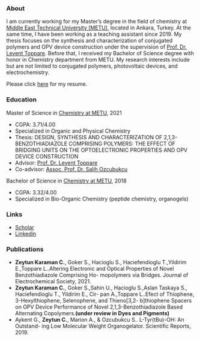 ### About
I am currently working for my Master’s degree in the field of chemistry at [Middle East Technical University (METU)](https://www.metu.edu.tr/), located in Ankara, Turkey. At the same time, I have been working as a teaching assistant since 2019. My thesis focuses on the synthesis and characterization of conjugated polymers and OPV device construction under the supervision of [Prof. Dr. Levent Toppare](https://www.topparegroup.org/prof-dr-levent-toppare). Before that, I received my Bachelor of Science degree with honor in Chemistry department from METU. My research interests include but are not limited to conjugated polymers, photovoltaic devices, and electrochemistry. 

Please click [here](./Cansu_Zeytun_Karaman_CV.pdf) for my resume.

### Education
Master of Science in [Chemistry at METU](http://chem.metu.edu.tr/), 2021
- CGPA: 3.71/4.00
- Specialized in Organic and Physical Chemistry
- Thesis: DESIGN, SYNTHESIS AND CHARACTERIZATION OF 2,1,3-BENZOTHIADIAZOLE COMPRISING POLYMERS: THE EFFECT OF BRIDGING UNITS ON THE OPTOELECTRONIC PROPERTIES AND OPV DEVICE CONSTRUCTION
- Advisor: [Prof. Dr. Levent Toppare](https://www.topparegroup.org/prof-dr-levent-toppare)
- Co-advisor: [Assoc. Prof. Dr. Salih Ozcubukcu](http://peptide.chem.metu.edu.tr/) 

Bachelor of Science in [Chemistry at METU](http://chem.metu.edu.tr/), 2018
- CGPA: 3.32/4.00
- Specialized in Bio-Organic Chemistry (peptide chemistry, organogels)

### Links
- [Scholar](https://scholar.google.com.tr/citations?user=a3M-FyAAAAAJ&hl=en)
- [Linkedin](https://www.linkedin.com/in/cansu-zeytun-karaman/)

### Publications
- **Zeytun Karaman C.**, Goker S., Hacioglu S., Haciefendioglu T.,Yildirim E.,Toppare
L..Altering Electronic and Optical Properties of Novel Benzothiadiazole Comprising Ho-
mopolymers via Bridges. Journal of Electrochemical Society, 2021. 
- **Zeytun Karaman C.**, Goker S.,Sahin U., Hacioglu S.,Aslan Taskaya S., Haciefendioglu T., Yildirim E., Cir-
pan A.,Toppare L..Efect of Thiophene, 3-Hexylthiophene, Selenophene, and Thieno[3,2-
b]thiophene Spacers on OPV Device Performance of Novel 2,1,3-Benzothiadiazole Based
Alternating Copolymers.**(under review in Dyes and Pigments)**
- Aykent G., **Zeytun C.**, Marion A., & Ozcubukcu S.. L-Tyr(tBu)-OH: An Outstand-
ing Low Molecular Weight Organogelator. Scientific Reports, 2019.
